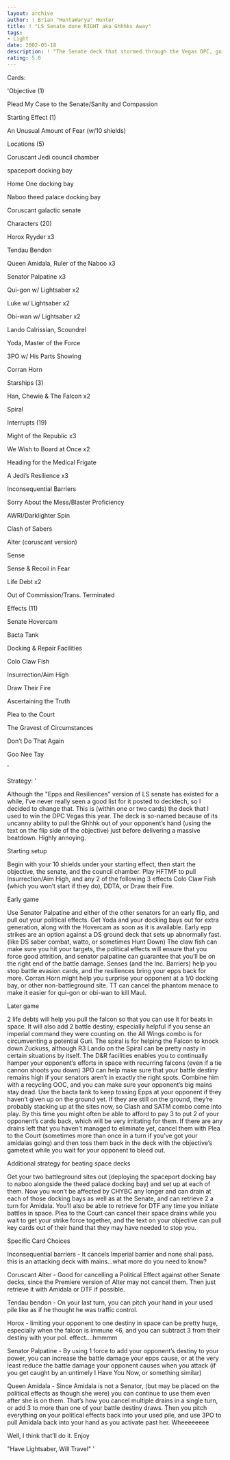```yaml
---
layout: archive
author: ! Brian "HuntaWarya" Hunter
title: ! "LS Senate done RIGHT aka Ghhhks Away"
tags:
- Light
date: 2002-05-18
description: ! "The Senate deck that stormed through the Vegas DPC, going 5-0 in the process."
rating: 5.0
---
```

Cards: 

'Objective (1)

Plead My Case to the Senate/Sanity and Compassion


Starting Effect (1)

An Unusual Amount of Fear (w/10 shields)


Locations (5)

Coruscant Jedi council chamber

 spaceport docking bay

Home One docking bay

Naboo theed palace docking bay

Coruscant galactic senate


Characters (20)

Horox Ryyder x3

Tendau Bendon

Queen Amidala, Ruler of the Naboo x3

Senator Palpatine x3

Qui-gon w/ Lightsaber x2

Luke w/ Lightsaber x2

Obi-wan w/ Lightsaber x2

Lando Calrissian, Scoundrel

Yoda, Master of the Force

3PO w/ His Parts Showing

Corran Horn


Starships (3)

Han, Chewie & The Falcon x2

Spiral


Interrupts (19)

Might of the Republic x3

We Wish to Board at Once x2

Heading for the Medical Frigate

A Jedi’s Resilience x3

Inconsequential Barriers

Sorry About the Mess/Blaster Proficiency

AWRI/Darklighter Spin

Clash of Sabers

Alter (coruscant version)

Sense 

Sense & Recoil in Fear

Life Debt x2

Out of Commission/Trans. Terminated


Effects (11)

Senate Hovercam

Bacta Tank

Docking & Repair Facilities

Colo Claw Fish

Insurrection/Aim High

Draw Their Fire

Ascertaining the Truth

Plea to the Court

The Gravest of Circumstances

Don’t Do That Again

Goo Nee Tay




'

Strategy: '

 
Although the "Epps and Resiliences" version of LS senate has existed for a while, I’ve never really seen a good list for it posted to decktech, so I decided to change that.  This is (within one or two cards) the deck that I used to win the DPC Vegas this year.  The deck is so-named because of its uncanny ability to pull the Ghhhk out of your opponent’s hand (using the text on the flip side of the objective) just before delivering a massive beatdown.  Highly annoying.  


Starting setup

Begin with your 10 shields under your starting effect, then start the objective, the senate, and the council chamber.  Play HFTMF to pull Insurrection/Aim High, and any 2 of the following 3 effects  Colo Claw Fish (which you won’t start if they do), DDTA, or Draw their Fire.  


Early game

Use Senator Palpatine and either of the other senators for an early flip, and pull out your political effects.  Get Yoda and your docking bays out for extra generation, along with the Hovercam as soon as it is available.  Early epp strikes are an option against a DS ground deck that sets up abnormally fast.  (like DS saber combat, watto, or sometimes Hunt Down)  The claw fish can make sure you hit your targets, the political effects will ensure that you force good attrition, and senator palpatine can guarantee that you’ll be on the right end of the battle damage.  Senses (and the Inc. Barriers) help you stop battle evasion cards, and the resiliences bring your epps back for more.  Corran Horn might help you surprise your opponent at a 1/0 docking bay, or other non-battleground site.  TT can cancel the phantom menace to make it easier for qui-gon or obi-wan to kill Maul.  


Later game

2 life debts will help you pull the falcon so that you can use it for beats in space.  It will also add 2 battle destiny, especially helpful if you sense an imperial command they were counting on.  the All Wings combo is for circumventing a potential Guri.  The spiral is for helping the Falcon to knock down Zuckuss, although R3 Lando on the Spiral can be pretty nasty in certain situations by itself.  The D&R facilities enables you to continually hamper your opponent’s efforts in space with recurring falcons (even if a tie cannon shoots you down) 3PO can help make sure that your battle destiny remains high if your senators aren’t in exactly the right spots.  Combine him with a recycling OOC, and you can make sure your opponent’s big mains stay dead.  Use the bacta tank to keep tossing Epps at your opponent if they haven’t given up on the ground yet.  If they are still on the ground, they’re probably stacking up at the sites now, so Clash and SATM combo come into play.  By this time you might often be able to afford to pay 3 to put 2 of your opponent’s cards back, which will be very irritating for them.  If there are any drains left that you haven’t managed to eliminate yet, cancel them with Plea to the Court (sometimes more than once in a turn if you’ve got your amidalas going) and then toss them back in the deck with the objective’s gametext while you wait for your opponent to bleed out.  


Additional strategy for beating space decks

Get your two battleground sites out (deploying the spaceport docking bay to naboo alongside the theed palace docking bay) and set up at each of them.  Now you won’t be affected by CHYBC any longer and can drain at each of those docking bays as well as at the Senate, and can retrieve 2 a turn for Amidala.  You’ll also be able to retrieve for DTF any time you initiate battles in space.  Plea to the Court can cancel their space drains while you wait to get your strike force together, and the text on your objective can pull key cards out of their hand that they may have needed to stop you.  


Specific Card Choices


Inconsequential barriers - It cancels Imperial barrier and none shall pass.  this is an attacking deck with mains...what more do you need to know?  


Coruscant Alter - Good for cancelling a Political Effect against other Senate decks, since the Premiere version of Alter may not cancel them.  Then just retrieve it with Amidala or DTF if possible.      


Tendau bendon - On your last turn, you can pitch your hand in your used pile like as if he thought he was traffic control.


Horox - limiting your opponent to one destiny in space can be pretty huge, especially when the falcon is immune <6, and you can subtract 3 from their destiny with your pol. effect....hmmmm


Senator Palpatine - By using 1 force to add your opponent’s destiny to your power, you can increase the battle damage your epps cause, or at the very least reduce the battle damage your opponent causes when you attack (if you get caught by an untimely I Have You Now, or something similar)


Queen Amidala - Since Amidala is not a Senator, (but may be placed on the political effects as though she were) you can continue to use them even after she is on them.  That’s how you cancel multiple drains in a single turn, or add 3 to more than one of your battle destiny draws.  Then you pitch everything on your political effects back into your used pile, and use 3PO to pull Amidala back into your hand as you activate past her.  Wheeeeeeee  


Well, I think that’ll do it.  Enjoy  


"Have Lightsaber, Will Travel" '